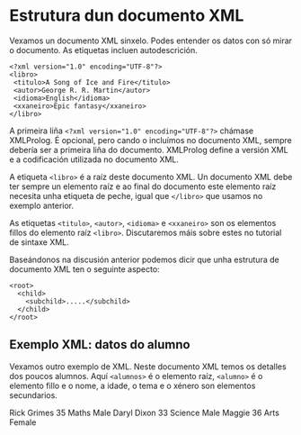# Estrutura dun documento XML

Vexamos un documento XML sinxelo. Podes entender os datos con só mirar o documento. As etiquetas incluen autodescrición.

```
<?xml version="1.0" encoding="UTF-8"?>
<libro>
 <titulo>A Song of Ice and Fire</titulo>
 <autor>George R. R. Martin</autor>
 <idioma>English</idioma>
 <xxaneiro>Epic fantasy</xxaneiro>
</libro>
```

A primeira liña ``<?xml version="1.0" encoding="UTF-8"?>`` chámase XMLProlog. É opcional, pero cando o incluímos no documento XML, sempre debería ser a primeira liña do documento. XMLProlog define a versión XML e a codificación utilizada no documento XML.

A etiqueta ``<libro>`` é a raíz deste documento XML. Un documento XML debe ter sempre un elemento raíz e ao final do documento este elemento raíz necesita unha etiqueta de peche, igual que ``</libro>`` que usamos no exemplo anterior.

As etiquetas ``<titulo>``, ``<autor>``, ``<idioma>`` e ``<xxaneiro>`` son os elementos fillos do elemento raíz ``<libro>``. Discutaremos máis sobre estes no tutorial de sintaxe XML.

Baseándonos na discusión anterior podemos dicir que unha estrutura de documento XML ten o seguinte aspecto:

```
<root>  
  <child>  
    <subchild>.....</subchild>  
  </child>  
</root>
```  
    


## Exemplo XML: datos do alumno
Vexamos outro exemplo de XML. Neste documento XML temos os detalles dos poucos alumnos. Aquí ``<alumnos>`` é o elemento raíz, ``<alumno>`` é o elemento fillo e o nome, a idade, o tema e o xénero son elementos secundarios.

<alumnos>
 <alumno>
   <nome>Rick Grimes</nome>
   <idade>35</idade>
   <materia>Maths</materia>
   <xxaneiro>Male</xxaneiro>
 </alumno>
 <alumno>
   <nome>Daryl Dixon </nome>
   <idade>33</idade>
   <materia>Science</materia>
   <xxaneiro>Male</xxaneiro>
 </alumno>
 <alumno>
   <nome>Maggie</nome>
   <idade>36</idade>
   <materia>Arts</materia>
   <xxaneiro>Female</xxaneiro>
 </alumno>
</alumnos>